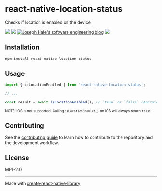 # react-native-location-status

Checks if location is enabled on the device

<!-- BADGES -->
[![](https://badgen.net/github/license/SpeedcuberOSS/react-native-location-status)](https://github.com/SpeedcuberOSS/react-native-location-status/blob/main/LICENSE)
[![](https://badgen.net/badge/icon/Sponsor/pink?icon=github&label)](https://github.com/sponsors/thehale)
[![Joseph Hale's software engineering blog](https://jhale.dev/badges/website.svg)](https://jhale.dev)
[![](https://jhale.dev/badges/follow.svg)](https://www.linkedin.com/comm/mynetwork/discovery-see-all?usecase=PEOPLE_FOLLOWS&followMember=thehale)

## Installation

```sh
npm install react-native-location-status
```

## Usage


```js
import { isLocationEnabled } from 'react-native-location-status';

// ...

const result = await isLocationEnabled(); // `true` or `false` (Android only)
```

<sub>NOTE: iOS is not supported. Calling `isLocationEnabled()` on iOS will
always return `false`.</sub>


## Contributing

See the [contributing guide](CONTRIBUTING.md) to learn how to contribute to the repository and the development workflow.

## License

MPL-2.0

---

Made with [create-react-native-library](https://github.com/callstack/react-native-builder-bob)
